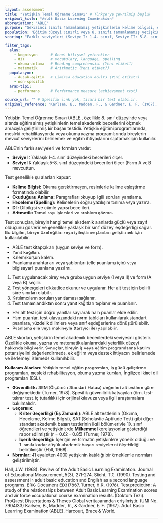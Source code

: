 ```yaml
---
layout: assessment
title: "Yetişkin Temel Öğrenme Sınavı" # Türkçe'ye çevrilmiş başlık
original_title: "Adult Basic Learning Examination"
abbreviation: "ABLE"
purpose: "Sekizinci sınıfı tamamlamamış yetişkinlerin kelime bilgisi, okuduğunu anlama, heceleme, dil ve aritmetik (sayı işlemleri ve problem çözme) becerilerini ölçmek için tasarlanmıştır."
population: "Eğitim düzeyi sınırlı veya 8. sınıfı tamamlamamış yetişkinler."
scoring: "Farklı seviyeleri (Seviye I: 1-4. sınıf, Seviye II: 5-8. sınıf) ve formları (A ve B) vardır. Kelime bilgisi, okuma, heceleme, dil, aritmetik gibi alt testlerden oluşur. Puanlama elle veya makineyle yapılabilir. Sonuçlar genellikle sınıf düzeyine eşdeğer olarak yorumlanır."

filter_tags:
  alan:
    - kognisyon      # Genel bilişsel yetenekler
    - dil            # Vocabulary, language, spelling
    - okuma-anlama   # Reading comprehension (Yeni etiket?)
    - matematik      # Arithmetic (Yeni etiket?)
  populasyon:
    - dusuk-egitim   # Limited education adults (Yeni etiket?)
    - non-spesifik
  arac-tipi:
    - performans     # Performance measure (achievement test)

source_url: "" # Spesifik link yok, ticari bir test olabilir.
original_reference: "Karlsen, B., Madden, R., & Gardner, E. F. (1967). Adult Basic Learning Examination (ABLE). Harcourt, Brace & World." # Orijinal yayıncı bilgisi.
---
```





Yetişkin Temel Öğrenme Sınavı (ABLE), özellikle 8. sınıf düzeyinde veya altında eğitim almış yetişkinlerin temel akademik becerilerini ölçmek amacıyla geliştirilmiş bir başarı testidir. Yetişkin eğitimi programlarında, mesleki rehabilitasyonda veya okuma yazma programlarında bireylerin mevcut seviyelerini belirlemek ve eğitim ihtiyaçlarını saptamak için kullanılır.

ABLE'nin farklı seviyeleri ve formları vardır:
*   **Seviye I:** Yaklaşık 1-4. sınıf düzeyindeki becerileri ölçer.
*   **Seviye II:** Yaklaşık 5-8. sınıf düzeyindeki becerileri ölçer (Form A ve B mevcuttur).

Test genellikle şu alanları kapsar:
*   **Kelime Bilgisi:** Okuma gerektirmeyen, resimlerle kelime eşleştirme formatında olabilir.
*   **Okuduğunu Anlama:** Paragrafları okuyup ilgili soruları yanıtlama.
*   **Heceleme (Spelling):** Kelimelerin doğru yazılışını tanıma veya yazma.
*   **Dil:** Dilbilgisi ve cümle yapısı becerileri.
*   **Aritmetik:** Temel sayı işlemleri ve problem çözme.

Test sonuçları, bireyin hangi temel akademik alanlarda güçlü veya zayıf olduğunu gösterir ve genellikle yaklaşık bir sınıf düzeyi eşdeğerliği sağlar. Bu bilgiler, bireye özel eğitim veya iyileştirme planları geliştirmek için kullanılabilir.


*   ABLE test kitapçıkları (uygun seviye ve form).
*   Yanıt kağıtları.
*   Kalem/kurşun kalem.
*   Puanlama anahtarları veya şablonları (elle puanlama için) veya bilgisayarlı puanlama yazılımı.


1.  Test uygulanacak birey veya gruba uygun seviye (I veya II) ve form (A veya B) seçilir.
2.  Test yönergeleri dikkatlice okunur ve uygulanır. Her alt test için belirli süre sınırları olabilir.
3.  Katılımcıların soruları yanıtlaması sağlanır.
4.  Test tamamlandıktan sonra yanıt kağıtları toplanır ve puanlanır.


*   Her alt test için doğru yanıtlar sayılarak ham puanlar elde edilir.
*   Ham puanlar, test kılavuzundaki norm tabloları kullanılarak standart puanlara, yüzdelik dilimlere veya sınıf eşdeğerlerine dönüştürülebilir.
*   Puanlama elle veya makineyle (tarayıcı ile) yapılabilir.


ABLE skorları, yetişkinin temel akademik becerilerdeki seviyesini gösterir. Özellikle okuma, yazma ve matematik alanlarındaki yeterlilik düzeyi hakkında bilgi verir. Sonuçlar, bireyin iş veya eğitim programlarına katılım potansiyelini değerlendirmede, ek eğitim veya destek ihtiyacını belirlemede ve ilerlemeyi izlemede kullanılabilir.

**Kullanım Alanları:** Yetişkin temel eğitim programları, iş gücü geliştirme programları, mesleki rehabilitasyon, okuma yazma kursları, İngilizce ikinci dil programları (ESL).


*   **Güvenilirlik:** SEM (Ölçümün Standart Hatası) değerleri alt testlere göre değişmektedir (Turner, 1978). Spesifik güvenilirlik katsayıları (örn. test-tekrar test, iç tutarlılık) için orijinal kılavuza veya ilgili araştırmalara bakılmalıdır.
*   **Geçerlilik:**
    *   **Kriter Geçerliliği (Eş Zamanlı):** ABLE alt testlerinin (Okuma, Heceleme, Kelime Bilgisi), SAT (Scholastic Aptitude Test) gibi diğer standart akademik başarı testlerinin ilgili bölümleriyle 10. sınıf öğrencileri ve yetişkinlerde **Mükemmel** korelasyonlar gösterdiği rapor edilmiştir (r = 0.62 - 0.85) (Turner, 1978).
    *   **İçerik Geçerliliği:** İçeriğin ve formatın yetişkinlere yönelik olduğu ve 1. sınıfa kadar düşük akademik başarı seviyelerini ölçebildiği belirtilmiştir (Hall, 1968).
*   **Normlar:** 41 eyaletten 4000 yetişkinin katıldığı bir örneklemle normları geliştirilmiştir.


Hall, J.W. (1968). Review of the Adult Basic Learning Examination. Journal of Educational Measurement, 5(3), 271-274.
Sticht, T.G. (1990). Testing and assessment in adult basic education and English as a second language programs. ERIC Document ED317867.
Turner, H.R. (1978). Test prediction: A study of the relationships between Adult Basic Learning Examination scores and air force occupational course examination results. (Doktora Tezi). ProQuest Dissertations & Theses Global veritabanından erişilmiştir. (UMI No. 7904133)
Karlsen, B., Madden, R., & Gardner, E. F. (1967). Adult Basic Learning Examination (ABLE). Harcourt, Brace & World.

---